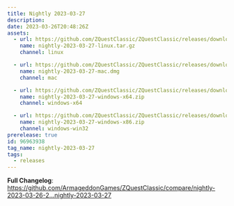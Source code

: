 ```yaml
---
title: Nightly 2023-03-27
description: 
date: 2023-03-26T20:48:26Z
assets: 
  - url: https://github.com/ZQuestClassic/ZQuestClassic/releases/download/nightly-2023-03-27/nightly-2023-03-27-linux.tar.gz
    name: nightly-2023-03-27-linux.tar.gz
    channel: linux

  - url: https://github.com/ZQuestClassic/ZQuestClassic/releases/download/nightly-2023-03-27/nightly-2023-03-27-mac.dmg
    name: nightly-2023-03-27-mac.dmg
    channel: mac

  - url: https://github.com/ZQuestClassic/ZQuestClassic/releases/download/nightly-2023-03-27/nightly-2023-03-27-windows-x64.zip
    name: nightly-2023-03-27-windows-x64.zip
    channel: windows-x64

  - url: https://github.com/ZQuestClassic/ZQuestClassic/releases/download/nightly-2023-03-27/nightly-2023-03-27-windows-x86.zip
    name: nightly-2023-03-27-windows-x86.zip
    channel: windows-win32
prerelease: true
id: 96963938
tag_name: nightly-2023-03-27
tags:
  - releases
---
```


**Full Changelog**: https://github.com/ArmageddonGames/ZQuestClassic/compare/nightly-2023-03-26-2...nightly-2023-03-27
